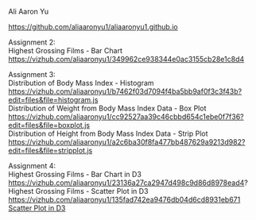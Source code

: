 Ali Aaron Yu

https://github.com/aliaaronyu1/aliaaronyu1.github.io  
 

Assignment 2:  
Highest Grossing Films - Bar Chart
https://vizhub.com/aliaaronyu1/349962ce938344e0ac3155cb28e1c8d4

Assignment 3:  
Distribution of Body Mass Index - Histogram
https://vizhub.com/aliaaronyu1/b7462f03d7094f4ba5bb9af0f3c3f43b?edit=files&file=histogram.js  
Distribution of Weight from Body Mass Index Data - Box Plot  
https://vizhub.com/aliaaronyu1/cc92527aa39c46cbbd654c1ebe0f7f36?edit=files&file=boxplot.js  
Distribution of Height from Body Mass Index Data - Strip Plot
https://vizhub.com/aliaaronyu1/a2c6ba30f8fa477bb487629a9213d982?edit=files&file=stripplot.js  
  
Assignment 4:  
Highest Grossing Films - Bar Chart in D3
https://vizhub.com/aliaaronyu1/23136a27ca2947d498c9d86d8978ead4?  
Highest Grossing Films - Scatter Plot in D3
https://vizhub.com/aliaaronyu1/135fad742ea9476db04d6cd8931eb671  
<a href="https://vizhub.com/aliaaronyu1/135fad742ea9476db04d6cd8931eb671">Scatter Plot in D3</a>
